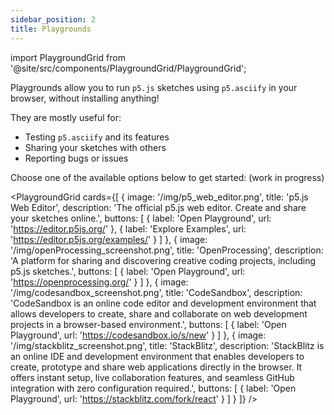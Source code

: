 ```yaml
---
sidebar_position: 2
title: Playgrounds
---
```


import PlaygroundGrid from '@site/src/components/PlaygroundGrid/PlaygroundGrid';


Playgrounds allow you to run `p5.js` sketches using `p5.asciify` in your browser, without installing anything!

They are mostly useful for:
- Testing `p5.asciify` and its features
- Sharing your sketches with others
- Reporting bugs or issues

Choose one of the available options below to get started: (work in progress)

<PlaygroundGrid 
  cards={[
    {
      image: '/img/p5_web_editor.png',
      title: 'p5.js Web Editor',
      description: 'The official p5.js web editor. Create and share your sketches online.',
      buttons: [
        { 
          label: 'Open Playground', 
          url: 'https://editor.p5js.org/'
        },
        { 
          label: 'Explore Examples', 
          url: 'https://editor.p5js.org/examples/'
        }
      ]
    },
    {
      image: '/img/openProcessing_screenshot.png',
      title: 'OpenProcessing',
      description: 'A platform for sharing and discovering creative coding projects, including p5.js sketches.',
      buttons: [
        { 
          label: 'Open Playground', 
          url: 'https://openprocessing.org/' 
        }
      ]
    },
    {
      image: '/img/codesandbox_screenshot.png',
      title: 'CodeSandbox',
      description: 'CodeSandbox is an online code editor and development environment that allows developers to create, share and collaborate on web development projects in a browser-based environment.',
      buttons: [
        { 
          label: 'Open Playground', 
          url: 'https://codesandbox.io/s/new' 
        }
      ]
    },
        {
      image: '/img/stackblitz_screenshot.png',
      title: 'StackBlitz',
      description: 'StackBlitz is an online IDE and development environment that enables developers to create, prototype and share web applications directly in the browser. It offers instant setup, live collaboration features, and seamless GitHub integration with zero configuration required.',
      buttons: [
        { 
          label: 'Open Playground', 
          url: 'https://stackblitz.com/fork/react' 
        }
      ]
    }
  ]}
/>